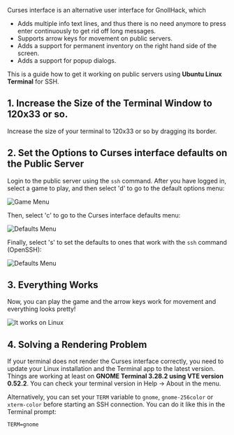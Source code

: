 Curses interface is an alternative user interface for GnollHack, which

- Adds multiple info text lines, and thus there is no need anymore to press enter continuously to get rid off long messages.
- Supports arrow keys for movement on public servers.
- Adds a support for permanent inventory on the right hand side of the screen.
- Adds a support for popup dialogs.

This is a guide how to get it working on public servers using **Ubuntu Linux Terminal** for SSH.

## 1. Increase the Size of the Terminal Window to 120x33 or so.
Increase the size of your terminal to 120x33 or so by dragging its border.

## 2. Set the Options to Curses interface defaults on the Public Server
Login to the public server using the `ssh` command. After you have logged in, select a game to play, and then select 'd' to go to the default options menu:

![Game Menu](https://images.gnollhack.com/wiki/Curses/interface2/gamemenu-red.png)

Then, select 'c' to go to the Curses interface defaults menu:

![Defaults Menu](https://images.gnollhack.com/wiki/Curses/interface2/defaults-menu-red.png)

Finally, select 's' to set the defaults to ones that work with the `ssh` command (OpenSSH):

![Defaults Menu](https://images.gnollhack.com/wiki/Curses/interface2/curses-defaults-menu-red-ssh.png)


## 3. Everything Works

Now, you can play the game and the arrow keys work for movement and everything looks pretty!

![It works on Linux](https://images.gnollhack.com/wiki/Curses/curses-linux-works.png)


## 4. Solving a Rendering Problem

If your terminal does not render the Curses interface correctly, you need to update your Linux installation and the Terminal app to the latest version. Things are working at least on **GNOME Terminal 3.28.2 using VTE version 0.52.2**. You can check your terminal version in Help → About in the menu.

Alternatively, you can set your `TERM` variable to `gnome`, `gnome-256color` or `xterm-color` before starting an SSH connection. You can do it like this in the Terminal prompt:

`TERM=gnome`
